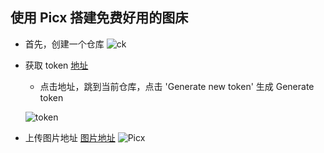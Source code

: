 ## 使用 Picx 搭建免费好用的图床

- 首先，创建一个仓库
  ![ck](https://cdn.staticaly.com/gh/creatliukun/picx@master/images/ppj.2423pxx6lnmo.jpg "ck")

- 获取 token
  [地址](https://github.com/settings/tokens)

  - 点击地址，跳到当前仓库，点击 'Generate new token' 生成 Generate token

  ![token](https://cdn.staticaly.com/gh/creatliukun/picx@master/images/generate_token.3b8cviu4pci0.jpg "token")

- 上传图片地址
  [图片地址](https://picx.xpoet.cn/#/upload)
   ![Picx](https://cdn.staticaly.com/gh/creatliukun/picx@master/images/picx.yoxm5346z1s.jpg "Picx")
